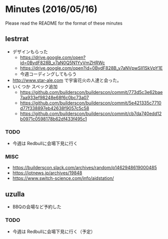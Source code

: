 # Minutes (2016/05/16)

Please read the README for the format of these minutes

## lestrrat

* デザインもらった
  * https://drive.google.com/open?id=0BydF828B_v7aN0Q5N1YyVmZHRWc
  * https://drive.google.com/open?id=0BydF828B_v7aNVpwSlI1SkVpY1E
  * 今週コーディングしてもらう
* http://www.star-ale.com で宇宙花火の人達と会った。
* いくつか スペック追加
  * https://github.com/builderscon/builderscon/commit/773d5c3e62bae7aa933ef98248e68f6c0bc73a07
  * https://github.com/builderscon/builderscon/commit/5e421335c7710d77f338897eb42638f9057c5c58
  * https://github.com/builderscon/builderscon/commit/cb7da740edd12b0971c0598178b62df433f495c1

### TODO

* 今週は Redbullに会場下見に行く

### MISC

* https://builderscon.slack.com/archives/random/p1462948619000485
* https://iotnews.jp/archives/19848
* https://www.switch-science.com/info/aidstation/

## uzulla

* BBQの会場など予約した

### TODO

* 今週は Redbullに会場下見に行く（予定）
